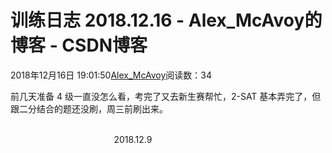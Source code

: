 # 训练日志 2018.12.16 - Alex_McAvoy的博客 - CSDN博客





2018年12月16日 19:01:50[Alex_McAvoy](https://me.csdn.net/u011815404)阅读数：34








前几天准备 4 级一直没怎么看，考完了又去新生赛帮忙，2-SAT 基本弄完了，但跟二分结合的题还没刷，周三前刷出来。

                                                                                                                                                                          2018.12.9




